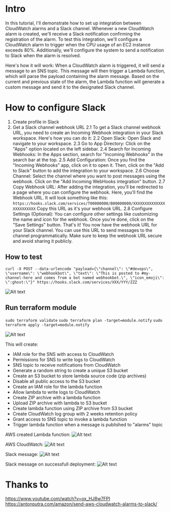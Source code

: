 # Intro

In this tutorial, I'll demonstrate how to set up integration between CloudWatch alarms and a Slack channel. Whenever a new CloudWatch alarm is created, we'll receive a Slack notification confirming the registration of the alarm. To test this integration, we'll configure a CloudWatch alarm to trigger when the CPU usage of an EC2 instance exceeds 80%. Additionally, we'll configure the system to send a notification to Slack when the alarm is resolved.

Here's how it will work: When a CloudWatch alarm is triggered, it will send a message to an SNS topic. This message will then trigger a Lambda function, which will parse the payload containing the alarm message. Based on the current and previous state of the alarm, the Lambda function will generate a custom message and send it to the designated Slack channel.

# How to configure Slack

1. Create profile in Slack
2. Get a Slack channel webhook URL
2.1 To get a Slack channel webhook URL, you need to create an Incoming Webhook integration in your Slack workspace. Here's how you can do it:
2.2 Open Slack:
Open Slack and navigate to your workspace.
2.3 Go to App Directory:
Click on the "Apps" option located on the left sidebar.
2.4 Search for Incoming Webhooks:
In the Apps section, search for "Incoming Webhooks" in the search bar at the top.
2.5 Add Configuration:
Once you find the "Incoming Webhooks" app, click on it to open it. Then, click on the "Add to Slack" button to add the integration to your workspace.
2.6 Choose Channel:
Select the channel where you want to post messages using the webhook. Click on the "Add Incoming WebHooks integration" button.
2.7 Copy Webhook URL:
After adding the integration, you'll be redirected to a page where you can configure the webhook. Here, you'll find the Webhook URL. It will look something like this:
```https://hooks.slack.com/services/T00000000/B00000000/XXXXXXXXXXXXXXXXXXXXXXXX```
Copy this URL as it's your webhook URL.
2.8 Configure Settings (Optional):
You can configure other settings like customizing the name and icon for the webhook. Once you're done, click on the "Save Settings" button.
That's it! You now have the webhook URL for your Slack channel. You can use this URL to send messages to the channel programmatically. Make sure to keep the webhook URL secure and avoid sharing it publicly.

## How to test

```curl -X POST --data-urlencode "payload={\"channel\": \"#devops\", \"username\": \"webhookbot\", \"text\": \"This is posted to #my-channel-here and comes from a bot named webhookbot.\", \"icon_emoji\": \":ghost:\"}" https://hooks.slack.com/services/XXX/YYY/ZZZ```

![Alt text](/images/slack_channel.png)

## Run terraform module

```sudo terraform validate```
```sudo terraform plan -target=module.notify```
```sudo terraform apply -target=module.notify```

![Alt text](/images/chatops.gif)

This will create:
* IAM role for the SNS with access to CloudWatch
* Permissions for SNS to write logs to CloudWatch
* SNS topic to receive notifications from CloudWatch
* Generate a random string to create a unique S3 bucket
* Create an S3 bucket to store lambda source code (zip archives)
* Disable all public access to the S3 bucket
* Create an IAM role for the lambda function
* Allow lambda to write logs to CloudWatch
* Create ZIP archive with a lambda function
* Upload ZIP archive with lambda to S3 bucket
* Create lambda function using ZIP archive from S3 bucket
* Create CloudWatch log group with 2 weeks retention policy
* Grant access to SNS topic to invoke a lambda function
* Trigger lambda function when a message is published to "alarms" topic

AWS created Lambda function:
![Alt text](/images/aws_lambda.png)

AWS CloudWatch:
![Alt text](/images/aws_cloudwatch.png)

Slack message:
![Alt text](/images/slack_message.png)

Slack message on successfull deployment:
![Alt text](/images/tommy_meow.png)

# Thanks to

https://www.youtube.com/watch?v=ox_HJ8w7FPI
https://antonputra.com/amazon/send-aws-cloudwatch-alarms-to-slack/
